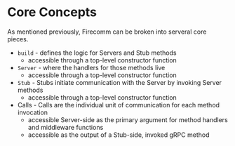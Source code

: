 # Core Concepts

As mentioned previously, Firecomm can be broken into serveral core pieces.

- `build` - defines the logic for Servers and Stub methods
  - accessible through a top-level constructor function
- `Server` - where the handlers for those methods live
  - accessible through a top-level constructor function
- `Stub` - Stubs initiate communication with the Server by invoking Server methods
  - accessible through a top-level constructor function
- Calls - Calls are the individual unit of communication for each method invocation
  - accessible Server-side as the primary argument for method handlers and middleware functions
  - accessible as the output of a Stub-side, invoked gRPC method

